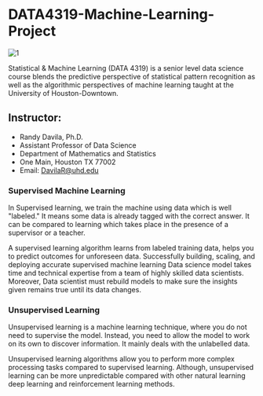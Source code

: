 # DATA4319-Machine-Learning-Project
![1](https://www.datocms-assets.com/14946/1590593600-machine-learning-610x413.png)

Statistical & Machine Learning (DATA 4319) is a senior level data science course blends the predictive perspective of statistical pattern recognition as well as the algorithmic perspectives of machine learning taught at the University of Houston-Downtown.

## Instructor:
- Randy Davila, Ph.D.
- Assistant Professor of Data Science
- Department of Mathematics and Statistics
- One Main, Houston TX 77002
- Email: DavilaR@uhd.edu

### Supervised Machine Learning

In Supervised learning, we train the machine using data which is well "labeled." It means some data is already tagged with the correct answer. It can be compared to learning which takes place in the presence of a supervisor or a teacher.

A supervised learning algorithm learns from labeled training data, helps you to predict outcomes for unforeseen data. Successfully building, scaling, and deploying accurate supervised machine learning Data science model takes time and technical expertise from a team of highly skilled data scientists. Moreover, Data scientist must rebuild models to make sure the insights given remains true until its data changes.

### Unsupervised Learning
Unsupervised learning is a machine learning technique, where you do not need to supervise the model. Instead, you need to allow the model to work on its own to discover information. It mainly deals with the unlabelled data.

Unsupervised learning algorithms allow you to perform more complex processing tasks compared to supervised learning. Although, unsupervised learning can be more unpredictable compared with other natural learning deep learning and reinforcement learning methods.

